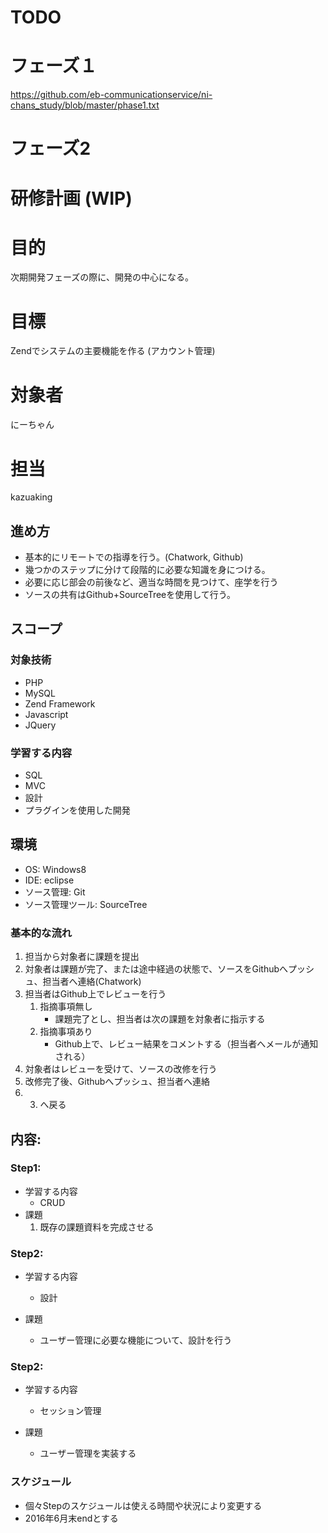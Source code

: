# TODO

# フェーズ１

https://github.com/eb-communicationservice/ni-chans_study/blob/master/phase1.txt

# フェーズ2
# 研修計画 (WIP)

# 目的

次期開発フェーズの際に、開発の中心になる。

# 目標

Zendでシステムの主要機能を作る
(アカウント管理)


# 対象者

にーちゃん


# 担当

kazuaking

## 進め方

* 基本的にリモートでの指導を行う。(Chatwork, Github)
* 幾つかのステップに分けて段階的に必要な知識を身につける。
* 必要に応じ部会の前後など、適当な時間を見つけて、座学を行う
* ソースの共有はGithub+SourceTreeを使用して行う。

## スコープ

### 対象技術
- PHP
- MySQL
- Zend Framework
- Javascript
- JQuery

### 学習する内容

- SQL
- MVC
- 設計
- プラグインを使用した開発

## 環境

- OS: Windows8
- IDE: eclipse
- ソース管理: Git
- ソース管理ツール: SourceTree

### 基本的な流れ

1. 担当から対象者に課題を提出
2. 対象者は課題が完了、または途中経過の状態で、ソースをGithubへプッシュ、担当者へ連絡(Chatwork)
3. 担当者はGithub上でレビューを行う
    1. 指摘事項無し
        * 課題完了とし、担当者は次の課題を対象者に指示する
    2. 指摘事項あり
        * Github上で、レビュー結果をコメントする（担当者へメールが通知される）
4. 対象者はレビューを受けて、ソースの改修を行う
5. 改修完了後、Githubへプッシュ、担当者へ連絡
6. 3. へ戻る


## 内容:

### Step1:
- 学習する内容
    - CRUD
- 課題
    1. 既存の課題資料を完成させる


### Step2:
- 学習する内容
    - 設計

- 課題
    - ユーザー管理に必要な機能について、設計を行う

### Step2:
- 学習する内容
    - セッション管理

- 課題
    - ユーザー管理を実装する

### スケジュール


* 個々Stepのスケジュールは使える時間や状況により変更する
* 2016年6月末endとする
